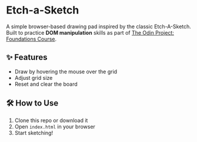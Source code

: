 # Etch-a-Sketch

A simple browser-based drawing pad inspired by the classic Etch-A-Sketch.  
Built to practice **DOM manipulation** skills as part of [The Odin Project: Foundations Course](https://www.theodinproject.com/).

## ✨ Features
- Draw by hovering the mouse over the grid
- Adjust grid size
- Reset and clear the board

## 🛠️ How to Use
1. Clone this repo or download it  
2. Open `index.html` in your browser  
3. Start sketching!